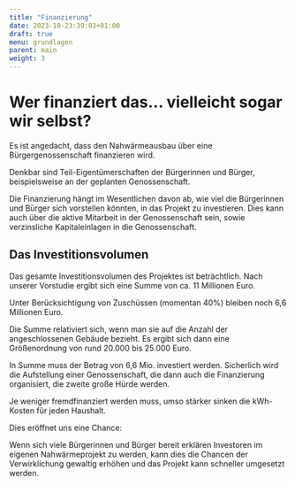 ```yaml
---
title: "Finanzierung"
date: 2023-10-23:39:03+01:00
draft: true
menu: grundlagen
parent: main
weight: 3
---
```


# Wer finanziert das... vielleicht sogar wir selbst?

Es ist angedacht, dass den Nahwärmeausbau über eine Bürgergenossenschaft finanzieren wird.

Denkbar sind Teil-Eigentümerschaften der Bürgerinnen und Bürger, beispielsweise an der geplanten Genossenschaft.

Die Finanzierung hängt im Wesentlichen davon ab, wie viel die Bürgerinnen und Bürger sich vorstellen könnten, in das Projekt zu investieren. Dies kann auch über die aktive Mitarbeit in der Genossenschaft sein, sowie verzinsliche Kapitaleinlagen in die Genossenschaft.

## Das Investitionsvolumen

Das gesamte Investitionsvolumen des Projektes ist beträchtlich. Nach unserer Vorstudie ergibt sich eine Summe von ca. 11 Millionen Euro. 

Unter Berücksichtigung von Zuschüssen (momentan 40%) bleiben noch 6,6 Millionen Euro.

Die Summe relativiert sich, wenn man sie auf die Anzahl der angeschlossenen Gebäude bezieht. Es ergibt sich dann eine Größenordnung von rund 20.000 bis 25.000 Euro. 

In Summe muss der Betrag von 6,6 Mio. investiert werden. Sicherlich wird die Aufstellung einer Genossenschaft, die dann auch die Finanzierung organisiert, die zweite große Hürde werden.

Je weniger fremdfinanziert werden muss, umso stärker sinken die kWh-Kosten für jeden Haushalt. 

Dies eröffnet uns eine Chance:

Wenn sich viele Bürgerinnen und Bürger bereit erklären Investoren im eigenen Nahwärmeprojekt zu werden, kann dies die Chancen der Verwirklichung gewaltig erhöhen und das Projekt kann schneller umgesetzt werden.



